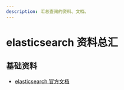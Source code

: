 ```yaml
---
description: 汇总查阅的资料、文档。
---
```


# elasticsearch 资料总汇

## 基础资料

* [elasticsearch 官方文档](https://www.elastic.co/guide/en/elasticsearch/reference/master/index.html)



